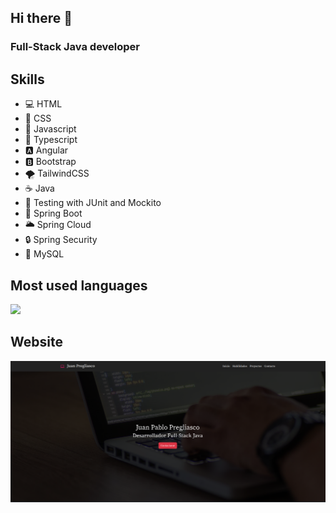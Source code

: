 ## Hi there 👋

### Full-Stack Java developer

## Skills

- 💻 HTML
- 🎨 CSS
- 🚀 Javascript
- 💼 Typescript
- 🅰️ Angular
- 🅱️ Bootstrap
- 🌪️ TailwindCSS
- ☕ Java
- 🧪 Testing with JUnit and Mockito
- 🌱 Spring Boot
- 🌥️ Spring Cloud
- 🔒 Spring Security
- 🐬 MySQL

## Most used languages

![](https://github-readme-stats.vercel.app/api/top-langs/?username=juanpi8345&layout=compact&langs_count=6&theme=dark)

## Website

![juan-pregliasco.web.app](web.png)
  
<!--
**juanpi8345/juanpi8345** is a ✨ _special_ ✨ repository because its `README.md` (this file) appears on your GitHub profile.

Here are some ideas to get you started:

- 🔭 I’m currently working on ...
- 🌱 I’m currently learning ...
- 👯 I’m looking to collaborate on ...
- 🤔 I’m looking for help with ...
- 💬 Ask me about ...
- 📫 How to reach me: ...
- 😄 Pronouns: ...
- ⚡ Fun fact: ...
-->

